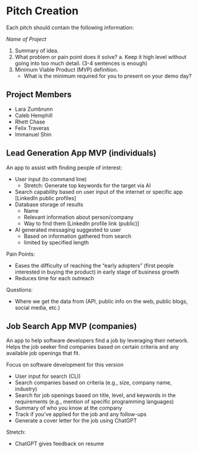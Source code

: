 
# Pitch Creation
Each pitch should contain the following information:

_Name of Project_

1. Summary of idea.
2. What problem or pain point does it solve? a. Keep it high level without going into too much detail. (3-4 sentences is enough)
3. Minimum Viable Product (MVP) definition.
    * What is the minimum required for you to present on your demo day?

## Project Members

* Lara Zumbrunn  
* Caleb Hemphill  
* Rhett Chase  
* Felix Traveras  
* Immanuel Shin  


## Lead Generation App MVP (individuals)

An app to assist with finding people of interest: 

* User input (to command line)
    * Stretch: Generate top keywords for the target via AI
* Search capability based on user input of the internet or specific app [LinkedIn public profiles]
* Database storage of results
    * Name
    * Relevant information about person/company
    * Way to find them [LinkedIn profile link (public)]
* AI generated messaging suggested to user 
    * Based on information gathered from search  
    * limited by specified length

Pain Points: 

* Eases the difficulty of reaching the “early adopters” (first people interested in buying the product) in early stage of business growth
* Reduces time for each outreach

Questions: 

* Where we get the data from (API, public info on the web, public blogs, social media, etc.)


## Job Search App MVP (companies)

An app to help software developers find a job by leveraging their network. Helps the job seeker find companies based on certain criteria and any available job openings that fit.

Focus on software development for this version

* User input for search (CLI)
* Search companies based on criteria (e.g., size, company name, industry)
* Search for job openings based on title, level, and keywords in the requirements (e.g., mention of specific programming languages)
* Summary of who you know at the company
* Track if you’ve applied for the job and any follow-ups
* Generate a cover letter for the job using ChatGPT

Stretch:

* ChatGPT gives feedback on resume